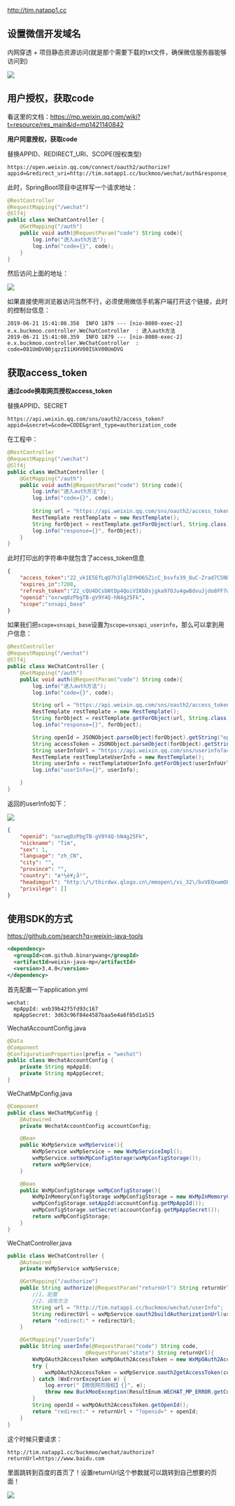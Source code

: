 

http://tim.natapp1.cc

## 设置微信开发域名

内网穿透 + 项目静态资源访问(就是那个需要下载的txt文件，确保微信服务器能够访问到)

![](https://s2.ax1x.com/2019/06/21/Vz6MqJ.png)



## 用户授权，获取code

看这里的文档：https://mp.weixin.qq.com/wiki?t=resource/res_main&id=mp1421140842

**用户同意授权，获取code**

替换APPID、REDIRECT_URI、SCOPE(授权类型)

```
https://open.weixin.qq.com/connect/oauth2/authorize?appid=&redirect_uri=http://tim.natapp1.cc/buckmoo/wechat/auth&response_type=code&scope=snsapi_base&state=STATE#wechat_redirect
```

此时，SpringBoot项目中这样写一个请求地址：

```java
@RestController
@RequestMapping("/wechat")
@Slf4j
public class WeChatController {
    @GetMapping("/auth")
    public void auth(@RequestParam("code") String code){
        log.info("进入auth方法");
        log.info("code={}", code);
    }
}
```

然后访问上面的地址：

![](https://s2.ax1x.com/2019/06/21/ZSFb9J.png)

如果直接使用浏览器访问当然不行，必须使用微信手机客户端打开这个链接，此时的控制台信息：

```
2019-06-21 15:41:08.358  INFO 1879 --- [nio-8080-exec-2] e.x.buckmoo.controller.WeChatController  : 进入auth方法
2019-06-21 15:41:08.359  INFO 1879 --- [nio-8080-exec-2] e.x.buckmoo.controller.WeChatController  : code=081UmDV00jqzzI1iKHV00ISkV00UmDVG
```

## 获取access_token

**通过code换取网页授权access_token**

替换APPID、SECRET

```
https://api.weixin.qq.com/sns/oauth2/access_token?appid=&secret=&code=CODE&grant_type=authorization_code
```

在工程中：

```java
@RestController
@RequestMapping("/wechat")
@Slf4j
public class WeChatController {
    @GetMapping("/auth")
    public void auth(@RequestParam("code") String code){
        log.info("进入auth方法");
        log.info("code={}", code);
        
        String url = "https://api.weixin.qq.com/sns/oauth2/access_token?appid=&secret=&code="+code+"&grant_type=authorization_code";
        RestTemplate restTemplate = new RestTemplate();
        String forObject = restTemplate.getForObject(url, String.class);
        log.info("response={}", forObject);
    }
}
```

此时打印出的字符串中就包含了access_token信息

```json
{
    "access_token":"22_vk1E5EfLqQ7h3lglDYHO6SZicC_bsvfx39_8uC-Zrad7C5NDG1N7lZvBXueQ19Y6rPLcRkTkCW99mKUpVbF31jKwSTH2Q_vfa2M9PyMq7dY",
    "expires_in":7200,
    "refresh_token":"22_cQU4DCsbNtDp4QoiVIKbDsjgka97OJu4gwBdvuJjdo8FF7w0s10ePYDtL28K7sZriX33fUvWbbV2Rbss4DGAOu19LgNCEMcWA3U1IVNm3fE",
    "openid":"oxrwq0zPbgTB-gV9Y4Q-hN4g25Fk",
    "scope":"snsapi_base"
}
```

如果我们把`scope=snsapi_base`设置为`scope=snsapi_userinfo`，那么可以拿到用户信息：

```java
@RestController
@RequestMapping("/wechat")
@Slf4j
public class WeChatController {
    @GetMapping("/auth")
    public void auth(@RequestParam("code") String code){
        log.info("进入auth方法");
        log.info("code={}", code);

        String url = "https://api.weixin.qq.com/sns/oauth2/access_token?appid=&secret=&code="+code+"&grant_type=authorization_code";
        RestTemplate restTemplate = new RestTemplate();
        String forObject = restTemplate.getForObject(url, String.class);
        log.info("response={}", forObject);

        String openId = JSONObject.parseObject(forObject).getString("openid");
        String accessToken = JSONObject.parseObject(forObject).getString("access_token");
        String userInfoUrl = "https://api.weixin.qq.com/sns/userinfo?access_token="+accessToken+"&openid="+openId+"&lang=zh_CN";
        RestTemplate restTemplateUserInfo = new RestTemplate();
        String userInfo = restTemplateUserInfo.getForObject(userInfoUrl, String.class);
        log.info("userInfo={}", userInfo);

    }
}
```

返回的userInfo如下：

![](https://s2.ax1x.com/2019/06/21/ZSQFne.png)

```json
{
	"openid": "oxrwq0zPbgTB-gV9Y4Q-hN4g25Fk",
	"nickname": "Tim",
	"sex": 1,
	"language": "zh_CN",
	"city": "",
	"province": "",
	"country": "æ³½è¥¿å²",
	"headimgurl": "http:\/\/thirdwx.qlogo.cn\/mmopen\/vi_32\/bxVEQxwmOLibgHtYurJxvW0yicXLVcTCUiaDQDqibEyoIKwS7ZRdOsZL02RibF79vdNt6cFEYU1v53r1plygOAL60hw\/132",
	"privilege": []
}
```

## 使用SDK的方式

https://github.com/search?q=weixin-java-tools

```xml
<dependency>
  <groupId>com.github.binarywang</groupId>
  <artifactId>weixin-java-mp</artifactId>
  <version>3.4.0</version>
</dependency>
```

首先配置一下application.yml

```
wechat:
  mpAppId: wxb39b42f5fd93c167
  mpAppSecret: 3d63c96f84e4587baa5e4a6f85d1a515
```

WechatAccountConfig.java

```java
@Data
@Component
@ConfigurationProperties(prefix = "wechat")
public class WechatAccountConfig {
    private String mpAppId;
    private String mpAppSecret;
}
```

WeChatMpConfig.java

```java
@Component
public class WeChatMpConfig {
    @Autowired
    private WechatAccountConfig accountConfig;

    @Bean
    public WxMpService wxMpService(){
        WxMpService wxMpService = new WxMpServiceImpl();
        wxMpService.setWxMpConfigStorage(wxMpConfigStorage());
        return wxMpService;
    }

    @Bean
    public WxMpConfigStorage wxMpConfigStorage(){
        WxMpInMemoryConfigStorage wxMpConfigStorage = new WxMpInMemoryConfigStorage();
        wxMpConfigStorage.setAppId(accountConfig.getMpAppId());
        wxMpConfigStorage.setSecret(accountConfig.getMpAppSecret());
        return wxMpConfigStorage;
    }
}
```

WeChatController.java

```java
public class WeChatController {
    @Autowired
    private WxMpService wxMpService;

    @GetMapping("/authorize")
    public String authorize(@RequestParam("returnUrl") String returnUrl){
        //1、配置
        //2、调用方法
        String url = "http://tim.natapp1.cc/buckmoo/wechat/userInfo";
        String redirectUrl = wxMpService.oauth2buildAuthorizationUrl(url, WxConsts.OAuth2Scope.SNSAPI_USERINFO, URLEncoder.encode(returnUrl));
        return "redirect:" + redirectUrl;
    }

    @GetMapping("/userInfo")
    public String userInfo(@RequestParam("code") String code,
                         @RequestParam("state") String returnUrl){
        WxMpOAuth2AccessToken wxMpOAuth2AccessToken = new WxMpOAuth2AccessToken();
        try {
            wxMpOAuth2AccessToken = wxMpService.oauth2getAccessToken(code);
        } catch (WxErrorException e) {
            log.error("【微信网页授权】{}", e);
            throw new BuckMooException(ResultEnum.WECHAT_MP_ERROR.getCode(), e.getError().getErrorMsg());
        }
        String openId = wxMpOAuth2AccessToken.getOpenId();
        return "redirect:" + returnUrl + "?openid=" + openId;
    }
}
```

这个时候只要请求：

```
http://tim.natapp1.cc/buckmoo/wechat/authorize?returnUrl=https://www.baidu.com
```

里面跳转到百度的首页了！设置returnUrl这个参数就可以跳转到自己想要的页面！

![](https://s2.ax1x.com/2019/06/21/ZS3kBF.png)